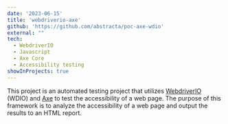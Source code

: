 ```yaml
---
date: '2023-06-15'
title: 'webdriverio-axe'
github: 'https://github.com/abstracta/poc-axe-wdio'
external: ""
tech:
  - WebdriverIO
  - Javascript
  - Axe Core
  - Accessibility testing
showInProjects: true
---
```


This project is an automated testing project that utilizes [WebdriverIO](https://webdriver.io/) (WDIO) and [Axe](https://www.deque.com/axe/core-documentation/) to test the accessibility of a web page. The purpose of this framework is to analyze the accessibility of a web page and output the results to an HTML report.
